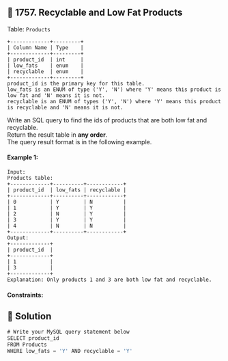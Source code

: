 ## 📝 1757. Recyclable and Low Fat Products  
Table: `Products`  

```
+-------------+---------+
| Column Name | Type    |
+-------------+---------+
| product_id  | int     |
| low_fats    | enum    |
| recyclable  | enum    |
+-------------+---------+
product_id is the primary key for this table.
low_fats is an ENUM of type ('Y', 'N') where 'Y' means this product is low fat and 'N' means it is not.
recyclable is an ENUM of types ('Y', 'N') where 'Y' means this product is recyclable and 'N' means it is not.
```
     
Write an SQL query to find the ids of products that are both low fat and recyclable.  
Return the result table in **any order**.  
The query result format is in the following example.  
     
  
#### Example 1:  

```
Input: 
Products table:
+-------------+----------+------------+
| product_id  | low_fats | recyclable |
+-------------+----------+------------+
| 0           | Y        | N          |
| 1           | Y        | Y          |
| 2           | N        | Y          |
| 3           | Y        | Y          |
| 4           | N        | N          |
+-------------+----------+------------+
Output: 
+-------------+
| product_id  |
+-------------+
| 1           |
| 3           |
+-------------+
Explanation: Only products 1 and 3 are both low fat and recyclable.

```
  
#### Constraints:  
  
## 📝 Solution 
```sql  
# Write your MySQL query statement below  
SELECT product_id   
FROM Products  
WHERE low_fats = 'Y' AND recyclable = 'Y'  
```  
